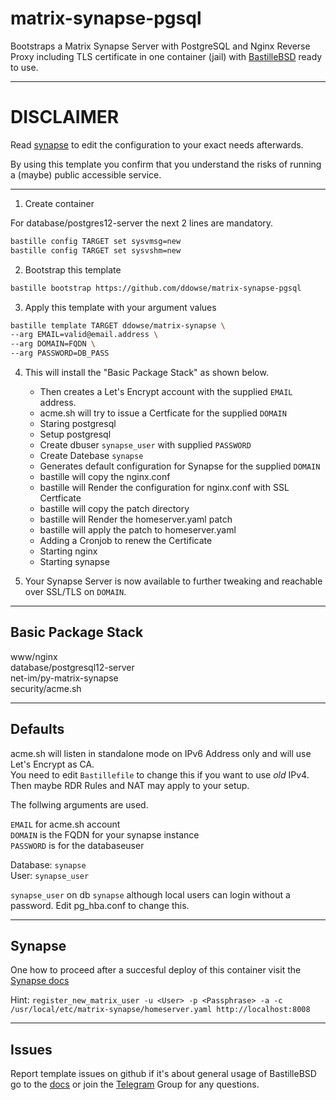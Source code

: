 # matrix-synapse-pgsql
Bootstraps a Matrix Synapse Server with PostgreSQL and Nginx Reverse Proxy including TLS certificate in one container (jail) with [BastilleBSD](https://bastillebsd.org/) ready to use.   

---

# DISCLAIMER

Read [synapse](https://github.com/matrix-org/synapse/tree/master/docs) to edit the configuration to your exact needs afterwards. 

By using this template you confirm that you understand the risks of running a (maybe) public accessible service.

---

1. Create container
  
For database/postgres12-server the next 2 lines are mandatory.   

```bash
bastille config TARGET set sysvmsg=new
bastille config TARGET set sysvshm=new
```

2. Bootstrap this template

```bash
bastille bootstrap https://github.com/ddowse/matrix-synapse-pgsql
```

3. Apply this template with your argument values

```bash
bastille template TARGET ddowse/matrix-synapse \
--arg EMAIL=valid@email.address \
--arg DOMAIN=FQDN \
--arg PASSWORD=DB_PASS
```

4. This will install the "Basic Package Stack" as shown below.
   - Then creates a Let's Encrypt account with the supplied `EMAIL` address.
   - acme.sh will try to issue a Certficate for the supplied `DOMAIN`
   - Staring postgresql
   - Setup postgresql
   - Create dbuser `synapse_user` with supplied `PASSWORD`
   - Create Datebase `synapse`
   - Generates default configuration for Synapse for the supplied `DOMAIN`
   - bastille will copy the nginx.conf 
   - bastille will Render the configuration for nginx.conf with SSL Certficate
   - bastille will copy the patch directory
   - bastille will Render the homeserver.yaml patch
   - bastille will apply the patch to homeserver.yaml
   - Adding a Cronjob to renew the Certificate
   - Starting nginx
   - Starting synapse

5. Your Synapse Server is now available to further tweaking and reachable over SSL/TLS on `DOMAIN`. 

---

## Basic Package Stack

www/nginx   
database/postgresql12-server   
net-im/py-matrix-synapse   
security/acme.sh  

---

## Defaults

acme.sh will listen in standalone mode on IPv6 Address only and will use Let's Encrypt as CA.    
You need to edit `Bastillefile` to change this if you want to use *old* IPv4. 
Then maybe RDR Rules and NAT may apply to your setup. 

The follwing arguments are used. 

`EMAIL` for acme.sh account   
`DOMAIN` is the FQDN for your synapse instance  
`PASSWORD` is for the databaseuser 

Database: `synapse`   
User: `synapse_user`

`synapse_user` on db `synapse` although local users can login without a password. Edit pg_hba.conf to change this. 

---

## Synapse

One how to proceed after a succesful deploy of this container visit the [Synapse docs](https://github.com/matrix-org/synapse/blob/develop/docs/admin_api/user_admin_api.md)

Hint: `register_new_matrix_user -u <User> -p <Passphrase> -a -c /usr/local/etc/matrix-synapse/homeserver.yaml http://localhost:8008` 

---

## Issues

Report template issues on github if it's about general usage of BastilleBSD go to the [docs](https://bastille.readthedocs.io/en/latest/) or join the [Telegram](https://t.me/BastilleBSD) Group for any questions. 
